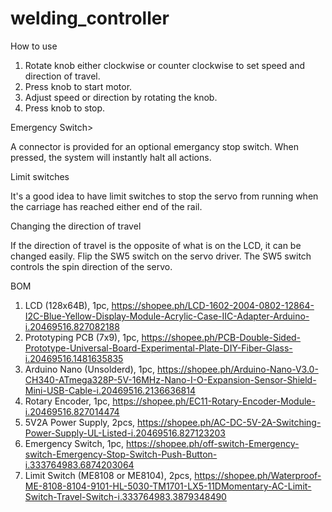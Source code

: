 # welding_controller

How to use
1. Rotate knob either clockwise or counter clockwise to set speed and direction of travel.
2. Press knob to start motor.
3. Adjust speed or direction by rotating the knob.
4. Press knob to stop.

Emergency Switch>

A connector is provided for an optional emergancy stop switch. When pressed, the system will instantly halt all actions. 

Limit switches

It's a good idea to have limit switches to stop the servo from running when the carriage has reached either end of the rail.

Changing the direction of travel

If the direction of travel is the opposite of what is on the LCD, it can be changed easily.
Flip the SW5 switch on the servo driver. The SW5 switch controls the spin direction of the servo.

BOM

1. LCD (128x64B), 1pc,
https://shopee.ph/LCD-1602-2004-0802-12864-I2C-Blue-Yellow-Display-Module-Acrylic-Case-IIC-Adapter-Arduino-i.20469516.827082188
2. Prototyping PCB (7x9), 1pc,
https://shopee.ph/PCB-Double-Sided-Prototype-Universal-Board-Experimental-Plate-DIY-Fiber-Glass-i.20469516.1481635835 
3. Arduino Nano (Unsolderd), 1pc,
https://shopee.ph/Arduino-Nano-V3.0-CH340-ATmega328P-5V-16MHz-Nano-I-O-Expansion-Sensor-Shield-Mini-USB-Cable-i.20469516.2136636814
4. Rotary Encoder, 1pc,
https://shopee.ph/EC11-Rotary-Encoder-Module-i.20469516.827014474
5. 5V2A Power Supply, 2pcs,
https://shopee.ph/AC-DC-5V-2A-Switching-Power-Supply-UL-Listed-i.20469516.827123203
6. Emergency Switch, 1pc,
https://shopee.ph/off-switch-Emergency-switch-Emergency-Stop-Switch-Push-Button-i.333764983.6874203064
7. Limit Switch (ME8108 or ME8104), 2pcs,
https://shopee.ph/Waterproof-ME-8108-8104-9101-HL-5030-TM1701-LX5-11DMomentary-AC-Limit-Switch-Travel-Switch-i.333764983.3879348490
